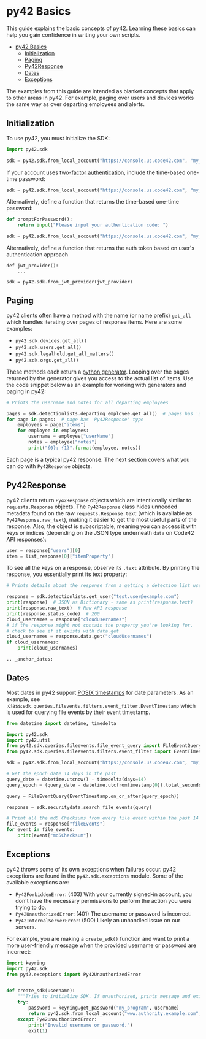 # py42 Basics

This guide explains the basic concepts of py42. Learning these basics can help you gain confidence in writing your own
scripts.
- [py42 Basics](#py42-basics)
  - [Initialization](#initialization)
  - [Paging](#paging)
  - [Py42Response](#py42response)
  - [Dates](#dates)
  - [Exceptions](#exceptions)

The examples from this guide are intended as blanket concepts that apply to other areas in py42. For example, paging
over users and devices works the same way as over departing employees and alerts.

## Initialization

To use py42, you must initialize the SDK:

```python
import py42.sdk

sdk = py42.sdk.from_local_account("https://console.us.code42.com", "my_username", "my_password")
```

If your account uses [two-factor authentication](https://support.code42.com/Administrator/Cloud/Configuring/Two-factor_authentication_for_local_users), include the time-based one-time password:

```python
sdk = py42.sdk.from_local_account("https://console.us.code42.com", "my_username", "my_password", totp="123456")
```

Alternatively, define a function that returns the time-based one-time password:

```python
def promptForPassword():
    return input("Please input your authentication code: ")

sdk = py42.sdk.from_local_account("https://console.us.code42.com", "my_username", "my_password", totp=promptForPassword)
```

Alternatively, define a function that returns the auth token based on user's authentication approach

```
def jwt_provider():
    ...

sdk = py42.sdk.from_jwt_provider(jwt_provider)
```


## Paging

py42 clients often have a method with the name (or name prefix) `get_all`  which handles iterating over pages of
response items. Here are some examples:
* `py42.sdk.devices.get_all()`
* `py42.sdk.users.get_all()`
* `py42.sdk.legalhold.get_all_matters()`
* `py42.sdk.orgs.get_all()`

These methods each return a [python generator](https://wiki.python.org/moin/Generators). Looping over the pages
returned by the generator gives you access to the actual list of items. Use the code snippet below as an example
for working with generators and paging in py42:

```python
# Prints the username and notes for all departing employees

pages = sdk.detectionlists.departing_employee.get_all()  # pages has 'generator' type
for page in pages:  # page has 'Py42Response' type
    employees = page["items"]
    for employee in employees:
        username = employee["userName"]
        notes = employee["notes"]
        print("{0}: {1}".format(employee, notes))
```

Each page is a typical py42 response. The next section covers what you can do with `Py42Response` objects.

## Py42Response

py42 clients return `Py42Response` objects which are intentionally similar to `requests.Response` objects.
The `Py42Response` class hides unneeded metadata found on the raw `requests.Response.text` (which is available as
`Py42Response.raw_text`), making it easier to get the most useful parts of the response. Also, the object is
subscriptable, meaning you can access it with keys or indices (depending on the JSON type underneath `data` on Code42 API responses):

```python
user = response["users"][0]
item = list_response[0]["itemProperty"]
```

To see all the keys on a response, observe its `.text` attribute. By printing the response, you
essentially print its text property:

```python
# Prints details about the response from a getting a detection list user.

response = sdk.detectionlists.get_user("test.user@example.com")
print(response)  # JSON as Dictionary - same as print(response.text)
print(response.raw_text)  # Raw API response
print(response.status_code)  # 200
cloud_usernames = response["cloudUsernames"]
# if the response might not contain the property you're looking for,
# check to see if it exists with data.get
cloud_usernames = response.data.get("cloudUsernames")
if cloud_usernames:
    print(cloud_usernames)
```

```eval_rst
.. _anchor_dates:
```

## Dates

Most dates in py42 support [POSIX timestamps](https://en.wikipedia.org/wiki/Unix_time) for date parameters. As an
example, see :class:`sdk.queries.filevents.filters.event_filter.EventTimestamp` which is used for querying file events
by their event timestamp.

```python
from datetime import datetime, timedelta

import py42.sdk
import py42.util
from py42.sdk.queries.fileevents.file_event_query import FileEventQuery
from py42.sdk.queries.fileevents.filters.event_filter import EventTimestamp

sdk = py42.sdk.from_local_account("https://console.us.code42.com", "my_username", "my_password")

# Get the epoch date 14 days in the past
query_date = datetime.utcnow() - timedelta(days=14)
query_epoch = (query_date - datetime.utcfromtimestamp(0)).total_seconds()

query = FileEventQuery(EventTimestamp.on_or_after(query_epoch))

response = sdk.securitydata.search_file_events(query)

# Print all the md5 Checksums from every file event within the past 14 days.
file_events = response["fileEvents"]
for event in file_events:
    print(event["md5Checksum"])
```

## Exceptions

py42 throws some of its own exceptions when failures occur. py42 exceptions are found in the `py42.sdk.exceptions`
module. Some of the available exceptions are:
* `Py42ForbiddenError`: (403) With your currently signed-in account, you don't have the necessary permissions
to perform the action you were trying to do.
* `Py42UnauthorizedError`: (401) The username or password is incorrect.
* `Py42InternalServerError`: (500) Likely an unhandled issue on our servers.

For example, you are making a `create_sdk()` function and want to print a more user-friendly message when the provided
username or password are incorrect:

```python
import keyring
import py42.sdk
from py42.exceptions import Py42UnauthorizedError


def create_sdk(username):
    """Tries to initialize SDK. If unauthorized, prints message and exits."""
    try:
        password = keyring.get_password("my_program", username)
        return py42.sdk.from_local_account("www.authority.example.com", username, password)
    except Py42UnauthorizedError:
        print("Invalid username or password.")
        exit(1)
```
